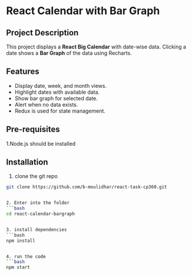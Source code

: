 # React Calendar with Bar Graph

## Project Description
This project displays a **React Big Calendar** with date-wise data. Clicking a date shows a **Bar Graph** of the data using Recharts.

## Features
- Display date, week, and month views.
- Highlight dates with available data.
- Show bar graph for selected date.
- Alert when no data exists.
- Redux is used for state management.

## Pre-requisites
1.Node.js should be installed

## Installation
1. clone the git repo
```bash
git clone https://github.com/b-moulidhar/react-task-cp360.git


2. Enter into the folder
```bash
cd react-calendar-bargraph


3. install dependencies
```bash
npm install


4. run the code
```bash
npm start
